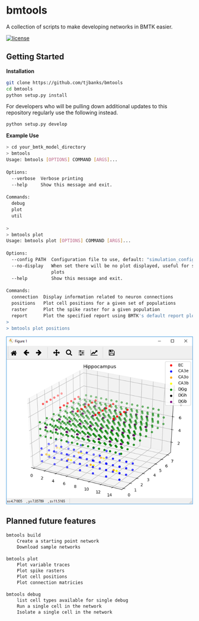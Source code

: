 # bmtools
A collection of scripts to make developing networks in BMTK easier.

[![license](https://img.shields.io/github/license/mashape/apistatus.svg?maxAge=2592000)](https://github.com/tjbanks/bmtool/blob/master/LICENSE) 

## Getting Started

**Installation**

```bash
git clone https://github.com/tjbanks/bmtools
cd bmtools
python setup.py install
```
For developers who will be pulling down additional updates to this repository regularly use the following instead.
```bash
python setup.py develop
```

**Example Use**

```bash
> cd your_bmtk_model_directory
> bmtools
Usage: bmtools [OPTIONS] COMMAND [ARGS]...

Options:
  --verbose  Verbose printing
  --help     Show this message and exit.

Commands:
  debug
  plot
  util

>  
> bmtools plot 
Usage: bmtools plot [OPTIONS] COMMAND [ARGS]...

Options:
  --config PATH  Configuration file to use, default: "simulation_config.json"
  --no-display   When set there will be no plot displayed, useful for saving
                 plots
  --help         Show this message and exit.

Commands:
  connection  Display information related to neuron connections
  positions   Plot cell positions for a given set of populations
  raster      Plot the spike raster for a given population
  report      Plot the specified report using BMTK's default report plotter
>
> bmtools plot positions
```
![bmtools](./figure.png "Positions Figure")

## Planned future features
```
bmtools build
    Create a starting point network
    Download sample networks

bmtools plot
    Plot variable traces
    Plot spike rasters
    Plot cell positions
    Plot connection matricies
    
bmtools debug 
    list cell types available for single debug
    Run a single cell in the network
    Isolate a single cell in the network
```
